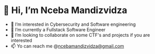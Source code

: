# 👋 Hi, I’m Nceba Mandizvidza
- 👀 I’m interested in Cybersecurity and Software engineering 
- 🌱 I’m currently a Fullstack Software Engineer
- 💞️ I’m looking to collaborate on some CTF's and projects if you are interested
- 📫 Yo can reach me @ncebamandizvidza@gmail.com

<!---
Mandizvidzafn/Mandizvidzafn is a ✨ special ✨ repository because its `README.md` (this file) appears on your GitHub profile.
You can click the Preview link to take a look at your changes.
--->
